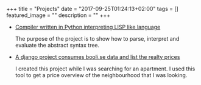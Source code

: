 +++
title = "Projects"
date = "2017-09-25T01:24:13+02:00"
tags = []
featured_image = ""
description = ""
+++

- [Compiler written in Python interpreting LISP like language](https://github.com/osaatcioglu/Lisp-esque-language)

	The purpose of the project is to show how to parse, interpret and evaluate the abstract syntax tree.

- [A django project consumes booli.se data and list the realty prices](https://github.com/osaatcioglu/booliwood)

	I created this project while I was searching for an apartment. I used this tool to get a price overview of the neighbourhood that I was looking.

